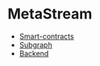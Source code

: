 # MetaStream

- [Smart-contracts](./contracts/README.md)
- [Subgraph](./subgraph/README.md)
- [Backend](./backend/README.md)
